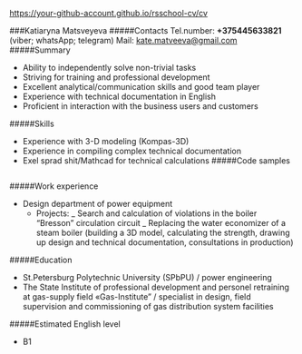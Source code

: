 https://your-github-account.github.io/rsschool-cv/cv

###Katiaryna Matsveyeva
#####Contacts
Tel.number: **+375445633821** (viber; whatsApp; telegram)
Mail: kate.matveeva@gmail.com
#####Summary

- Ability to independently solve non-trivial tasks
- Striving for training and professional development
- Excellent analytical/communication skills and good team player
- Experience with technical documentation in English
- Proficient in interaction with the business users and customers

#####Skills

- Experience with 3-D modeling (Kompas-3D)
- Experience in compiling complex technical documentation
- Exel sprad shit/Mathcad for technical calculations
  #####Code samples

```

```

#####Work experience

- Design department of power equipment
  - Projects:
    _ Search and calculation of violations in the boiler “Bresson” circulation circuit
    _ Replacing the water economizer of a steam boiler (building a 3D model, calculating the strength, drawing up design and technical documentation, consultations in production)

#####Education

- St.Petersburg Polytechnic University (SPbPU) / power engineering
- The State Institute of professional development and personel retraining at gas-supply field «Gas-Institute” / specialist in design, field supervision and commissioning of gas distribution system facilities

#####Estimated English level

- B1

